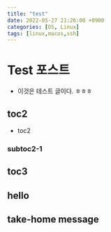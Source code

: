```yaml
---
title: "test"
date: 2022-05-27 21:26:00 +0900
categories: [OS, Linux]
tags: [linux,macos,ssh]
---
```


# Test 포스트
- 이것은 테스트 글이다. ㅎㅎㅎ

## toc2
- toc2

### subtoc2-1

## toc3

## hello

## take-home message
